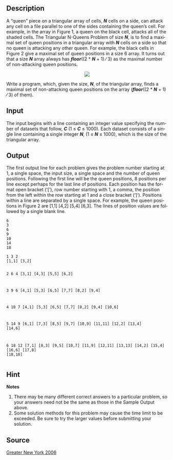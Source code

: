 <h2>Description</h2><span lang="en-us"><p>A “queen” piece on a triangular array of cells, <i><b>N</b></i> cells on a side, can attack any cell on a file parallel to one of the sides containing the queen’s cell. For example, in the array in Figure 1, a queen on the black cell, attacks all of the shaded cells. The Triangular N-Queens Problem of size <i><b>N</b></i>, is to find a maximal set of queen positions in a triangular array with <i><b>N</b></i> cells on a side so that no queen is attacking any other queen. For example, the black cells in Figure 2 give a maximal set of queen positions in a size 6 array. It turns out that a size <i><b>N</b></i> array always has <i><b>floor</b></i>((2 * <i><b>N</b></i> + 1) ⁄ 3) as the maximal number of non-attacking queen positions.</p><center><img src="images/3091_1.png"></center><p>Write a program, which, given the size, <i><b>N</b></i>, of the triangular array, finds a maximal set of non-attacking queen positions on the array (<i><b>floor</b></i>((2 * <i><b>N</b></i> + 1) ⁄ 3) of them).</p></span><h2>Input</h2><span lang="en-us"><p>The input begins with a line containing an integer value specifying the number of datasets that follow, <i><b>C</b></i> (1 ≤ <i><b>C</b></i> ≤ 1000). Each dataset consists of a single line containing a single integer <i><b>N</b></i>, (1 ≤ <i><b>N</b></i> ≤ 1000), which is the size of the triangular array.</p></span><h2>Output</h2><span lang="en-us"><p>The first output line for each problem gives the problem number starting at 1, a single space, the input size, a single space and the number of queen positions. Following the first line will be the queen positions, 8 positions per line except perhaps for the last line of positions. Each position has the format open bracket (‘[’), row number starting with 1, a comma, the position from the left within the row starting at 1 and a close bracket (‘]’). Positions within a line are separated by a single space. For example, the queen positions in Figure 2 are [1,1] [4,2] [5,4] [6,3]. The lines of position values are followed by a single blank line.</p></span><pre><code class="language-input1">6
3
6
9
10
14
18</code></pre><pre><code class="language-output1">1 3 2
[1,1] [3,2]

2 6 4
[3,1] [4,3] [5,5] [6,2]

3 9 6
[4,1] [5,3] [6,5] [7,7] [8,2] [9,4]

4 10 7
[4,1] [5,3] [6,5] [7,7] [8,2] [9,4] [10,6]

5 14 9
[6,1] [7,3] [8,5] [9,7] [10,9] [11,11] [12,2] [13,4]
[14,6]

6 18 12
[7,1] [8,3] [9,5] [10,7] [11,9] [12,11] [13,13] [14,2]
[15,4] [16,6] [17,8] [18,10]</code></pre><h2>Hint</h2><p><b>Notes</b></p><ol><li>There may be many different correct answers to a particular problem, so your answers need not be the same as those in the Sample Output above.</li><li>Some solution methods for this problem may cause the time limit to be exceeded. Be sure to try the larger values before submitting your solution.</li></ol><h2>Source</h2><a href="searchproblem?field=source&amp;key=Greater+New+York+2006">Greater New York 2006</a>